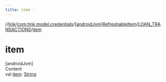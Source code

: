 ```yaml
---
title: item -
---
```

//[link](../../../index.md)/[com.tink.model.credentials](../../index.md)/[[androidJvm]RefreshableItem](../index.md)/[LOAN_TRANSACTIONS](index.md)/[item](item.md)



# item  
[androidJvm]  
Content  
val [item](item.md): [String](https://kotlinlang.org/api/latest/jvm/stdlib/kotlin/-string/index.html)  



